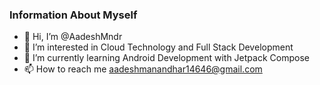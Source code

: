 ### Information About Myself

- 👋 Hi, I’m @AadeshMndr
- 👀 I’m interested in Cloud Technology and Full Stack Development
- 🌱 I’m currently learning Android Development with Jetpack Compose
- 📫 How to reach me aadeshmanandhar14646@gmail.com

<!---
AadeshMndr/AadeshMndr is a ✨ special ✨ repository because its `README.md` (this file) appears on your GitHub profile.
You can click the Preview link to take a look at your changes.
--->
